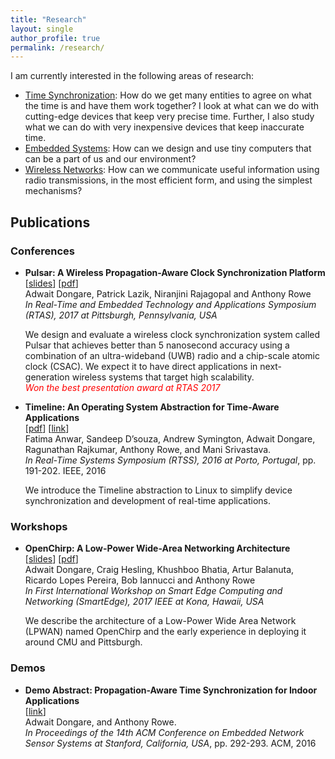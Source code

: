 ```yaml
---
title: "Research"
layout: single
author_profile: true
permalink: /research/
---
```


I am currently interested in the following areas of research:

- [Time Synchronization](https://en.wikipedia.org/wiki/Synchronization): How do we get many entities to agree on what the time is and have them work together? I look at what can we do with cutting-edge devices that keep very precise time. Further, I also study what we can do with very inexpensive devices that keep inaccurate time.
- [Embedded Systems](https://en.wikipedia.org/wiki/Embedded_system): How can we design and use tiny computers that can be a part of us and our environment?
- [Wireless Networks](https://en.wikipedia.org/wiki/Wireless): How can we communicate useful information using radio transmissions, in the most efficient form, and using the simplest mechanisms?

## Publications

### Conferences

- <a name="pulsar-rtas2017"></a>
    **Pulsar: A Wireless Propagation-Aware Clock Synchronization Platform**  
    [[slides](/assets/docs/pulsar-slides-rtas17.pdf)]  [[pdf](/assets/docs/pulsar-rtas17.pdf)]  
    Adwait Dongare, Patrick Lazik, Niranjini Rajagopal and Anthony Rowe  
    *In Real-Time and Embedded Technology and Applications Symposium (RTAS),  2017 at Pittsburgh, Pennsylvania, USA*    

    We design and evaluate a wireless clock synchronization system called Pulsar that achieves better than 5 nanosecond accuracy using a combination of an ultra-wideband (UWB) radio and a chip-scale atomic clock (CSAC). We expect it to have direct applications in next-generation wireless systems that target high scalability.  
    <span style="color:red">*Won the best presentation award at RTAS 2017*</span>

- <a name="timeline-rtss2016"></a>
    **Timeline: An Operating System Abstraction for Time-Aware Applications**  
    [[pdf](/assets/docs/timeline-rtss16.pdf)] [[link](http://ieeexplore.ieee.org/document/7809855/)]  
    Fatima Anwar, Sandeep D’souza, Andrew Symington, Adwait Dongare, Ragunathan Rajkumar, Anthony Rowe, and Mani Srivastava.  
    *In Real-Time Systems Symposium (RTSS), 2016 at Porto, Portugal*, pp. 191-202. IEEE, 2016  

    We introduce the Timeline abstraction to Linux to simplify device synchronization and development of real-time applications.

### Workshops

- <a name="openchirp-smartedge2017"></a>
    **OpenChirp: A Low-Power Wide-Area Networking Architecture**  
    [[slides](/assets/docs/openchirp-slides-smartedge17.pdf)] [[pdf](/assets/docs/openchirp-smartedge17.pdf)]  
    Adwait Dongare, Craig Hesling, Khushboo Bhatia, Artur Balanuta, Ricardo Lopes Pereira, Bob Iannucci and Anthony Rowe  
    *In First International Workshop on Smart Edge Computing and Networking (SmartEdge), 2017 IEEE at Kona, Hawaii, USA*  

    We describe the architecture of a Low-Power Wide Area Network (LPWAN) named OpenChirp and the early experience in deploying it around CMU and Pittsburgh.

### Demos

- <a name="pulsar-sensys2017"></a>
    **Demo Abstract: Propagation-Aware Time Synchronization for Indoor Applications**  
    [[link](http://dl.acm.org/citation.cfm?id=2996528)]  
    Adwait Dongare, and Anthony Rowe.  
    *In Proceedings of the 14th ACM Conference on Embedded Network Sensor Systems at Stanford, California, USA*, pp. 292-293. ACM, 2016